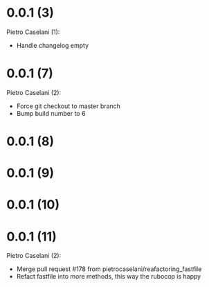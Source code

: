 # 0.0.1 (3) 
Pietro Caselani (1):
* Handle changelog empty
# 0.0.1 (7) 
Pietro Caselani (2):
* Force git checkout to master branch
* Bump build number to 6
# 0.0.1 (8) 

# 0.0.1 (9) 


# 0.0.1 (10) 

# 0.0.1 (11) 
Pietro Caselani (2):
* Merge pull request #178 from pietrocaselani/reafactoring_fastfile
* Refact fastfile into more methods, this way the rubocop is happy

